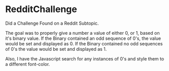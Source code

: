 # RedditChallenge

Did a Challenge Found on a Reddit Subtopic.

The goal was to properly give a number a value of either 0, or 1, based on it's binary value.
If the Binary contained an odd sequence of 0's, the value would be set and displayed as 0.
If the Binary contained no odd sequences of 0's the value would be set and displayed as 1.

Also, I have the Javascript search for any instances of 0's and style them to a different font-color.
